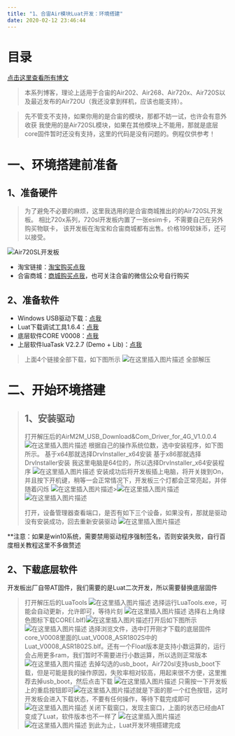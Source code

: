 ```yaml
---
title: "1、合宙Air模块Luat开发：环境搭建"
date: 2020-02-12 23:46:44
---
```


# 目录

[点击这里查看所有博文](https://blog.csdn.net/weixin_44570083/article/details/104285283)

> 本系列博客，理论上适用于合宙的Air202、Air268、Air720x、Air720S以及最近发布的Air720U（我还没拿到样机，应该也能支持）。


> 先不管支不支持，如果你用的是合宙的模块，那都不妨一试，也许会有意外收获
我使用的是Air720SL模块，如果在其他模块上不能用，那就是底层core固件暂时还没有支持，这里的代码是没有问题的。例程仅供参考！

# 一、环境搭建前准备

## 1、准备硬件

> 为了避免不必要的麻烦，这里我选用的是合宙商城推出的的Air720SL开发板。
> 相比720x系列，720sl开发板内置了一张esim卡，不需要自己在另外购买物联卡，
> 该开发板在淘宝和合宙商城都有出售。价格199软妹币，还可以接受。


![Air720SL开发板](https://img-blog.csdnimg.cn/20200212204008504.png?x-oss-process=image/watermark,type_ZmFuZ3poZW5naGVpdGk,shadow_10,text_aHR0cHM6Ly9ibG9nLmNzZG4ubmV0L3dlaXhpbl80NDU3MDA4Mw==,size_16,color_FFFFFF,t_70)

* 淘宝链接：[淘宝购买点我](https://item.taobao.com/item.htm?spm=a1z10.5-c.w4002-22403489719.51.3d727118bUwz0j&id=610853578601)
* 合宙商城：[商城购买点我](http://m.openluat.com/product/1192)，也可关注合宙的微信公众号自行购买

## 2、准备软件

* Windows USB驱动下载：[点我](http://www.openluat.com/Product/file/asr1802/AirM2M_USB_Download&Com_Driver_for_4G_V1.0.0.4.7z)
* Luat下载调试工具1.6.4：[点我](http://www.openluat.com/Product/file/asr1802/LuaTools%201.6.4_4G.7z)
* 底层软件CORE V0008：[点我](http://www.openluat.com/Product/file/asr1802s/core_V0008.zip)
* 上层软件luaTask V2.2.7 (Demo + Lib)：[点我](http://www.openluat.com/Product/file/asr1802/script_LuaTask_V2.2.7.zip)

> 上面4个链接全部下载，如下图所示
> ![在这里插入图片描述](https://img-blog.csdnimg.cn/20200212210602349.png)
> 全部解压

# 二、开始环境搭建

>  ## 1、安装驱动
>
>  打开解压后的AirM2M_USB_Download&Com_Driver_for_4G_V1.0.0.4
>  ![在这里插入图片描述](https://img-blog.csdnimg.cn/20200212211006986.png)
>  根据自己的操作系统位数，选中安装程序，如下图所示。
>  基于x64那就选择DrvInstaller_x64安装
>  基于x86那就选择DrvInstaller安装
>  我这里电脑是64位的，所以选择DrvInstaller_x64安装程序
>  ![在这里插入图片描述](https://img-blog.csdnimg.cn/20200212211325596.png)
>  安装成功后将开发板插上电脑，将开关拨到On，并且按下开机键，稍等一会正常情况下，开发板三个灯都会正常亮起，并伴随着闪烁
>  ![在这里插入图片描述](https://img-blog.csdnimg.cn/20200212212145553.png)>![在这里插入图片描述](https://img-blog.csdnimg.cn/20200212212058300.png)![在这里插入图片描述](https://img-blog.csdnimg.cn/20200212213241185.png?x-oss-process=image/watermark,type_ZmFuZ3poZW5naGVpdGk,shadow_10,text_aHR0cHM6Ly9ibG9nLmNzZG4ubmV0L3dlaXhpbl80NDU3MDA4Mw==,size_16,color_FFFFFF,t_70)
>
>  打开，设备管理器查看端口，是否有如下三个设备，如果没有，那就是驱动没有安装成功，回去重新安装驱动
>  ![在这里插入图片描述](https://img-blog.csdnimg.cn/20200212212243174.png)

**注意：如果是win10系统，需要禁用驱动程序强制签名，否则安装失败，自行百度相关教程这里不多做赘述

 ## 2、下载底层软件


 开发板出厂自带AT固件，我们需要的是Luat二次开发，所以需要替换底层固件

> 打开解压后的LuaTools
> ![在这里插入图片描述](https://img-blog.csdnimg.cn/20200212212708156.png?x-oss-process=image/watermark,type_ZmFuZ3poZW5naGVpdGk,shadow_10,text_aHR0cHM6Ly9ibG9nLmNzZG4ubmV0L3dlaXhpbl80NDU3MDA4Mw==,size_16,color_FFFFFF,t_70)
> 选择运行LuaTools.exe，可能会自动更新，允许即可，等待片刻
> ![在这里插入图片描述](https://img-blog.csdnimg.cn/20200212212944418.png?x-oss-process=image/watermark,type_ZmFuZ3poZW5naGVpdGk,shadow_10,text_aHR0cHM6Ly9ibG9nLmNzZG4ubmV0L3dlaXhpbl80NDU3MDA4Mw==,size_16,color_FFFFFF,t_70)
> 选择右上角绿色图标下载CORE(.blf)![在这里插入图片描述](https://img-blog.csdnimg.cn/20200212213333976.png)打开后如下图所示
> ![在这里插入图片描述](https://img-blog.csdnimg.cn/2020021221342430.png)
> 选择浏览文件，选中打开刚才下载的底层固件core_V0008里面的Luat_V0008_ASR1802S中的Luat_V0008_ASR1802S.blf。还有一个Float版本是支持小数运算的，运行会占用更多ram，我们暂时不需要进行小数运算，所以选则正常版本
> ![在这里插入图片描述](https://img-blog.csdnimg.cn/20200212213606704.png)
> 去掉勾选的usb_boot，Air720sl支持usb_boot下载，但是可能是我的操作原因，失败率相对较高，用起来很不方便，这里推荐去掉usb_boot，然后点击下载
> ![在这里插入图片描述](https://img-blog.csdnimg.cn/20200212213921600.png)
> 只需按一下开发板上的重启按钮即可![在这里插入图片描述](https://img-blog.csdnimg.cn/20200212214015907.png)就是下面的那一个红色按钮，这时开发板会进入下载状态，不要有任何操作，等待下载完成即可
> ![在这里插入图片描述](https://img-blog.csdnimg.cn/20200212214116698.png)
> 关闭下载窗口，发现主窗口，上面的状态已经由AT变成了Luat，软件版本也不一样了
> ![在这里插入图片描述](https://img-blog.csdnimg.cn/20200212214236967.png)![在这里插入图片描述](https://img-blog.csdnimg.cn/20200212214224975.png)
> 到此为止，Luat开发环境搭建完成